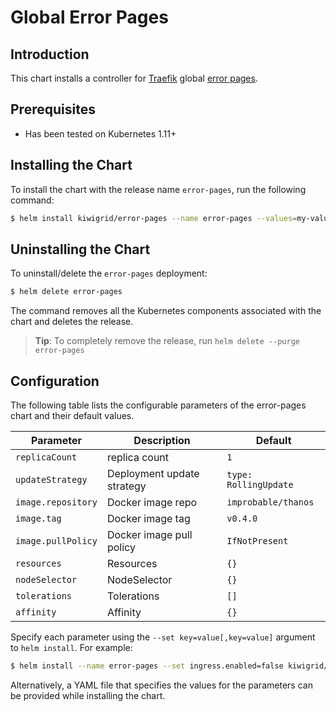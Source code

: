 # Global Error Pages

## Introduction

This chart installs a controller for [Traefik](https://traefik.io/) global [error pages](https://docs.traefik.io/configuration/backends/kubernetes/#global-default-backend-ingresses).


## Prerequisites

-   Has been tested on Kubernetes 1.11+

## Installing the Chart

To install the chart with the release name `error-pages`, run the following command:

```bash
$ helm install kiwigrid/error-pages --name error-pages --values=my-values.yaml
```

## Uninstalling the Chart

To uninstall/delete the `error-pages` deployment:

```bash
$ helm delete error-pages
```

The command removes all the Kubernetes components associated with the chart and deletes the release.

> **Tip**: To completely remove the release, run `helm delete --purge error-pages`

## Configuration

The following table lists the configurable parameters of the error-pages chart and their default values.

| Parameter                                  | Description                               | Default                            |
| ------------------------------------------ | ----------------------------------------- | ---------------------------------- |
| `replicaCount` | replica count | `1`|
| `updateStrategy` | Deployment update strategy | `type: RollingUpdate` |
| `image.repository` | Docker image repo | `improbable/thanos`|
| `image.tag` | Docker image tag | `v0.4.0`|
| `image.pullPolicy` | Docker image pull policy| `IfNotPresent`|
| `resources` | Resources | `{}`|
| `nodeSelector` | NodeSelector | `{}`|
| `tolerations` | Tolerations | `[]`|
| `affinity` | Affinity | `{}`|

Specify each parameter using the `--set key=value[,key=value]` argument to `helm install`. For example:

```bash
$ helm install --name error-pages --set ingress.enabled=false kiwigrid/error-pages
```

Alternatively, a YAML file that specifies the values for the parameters can be provided while installing the chart.
